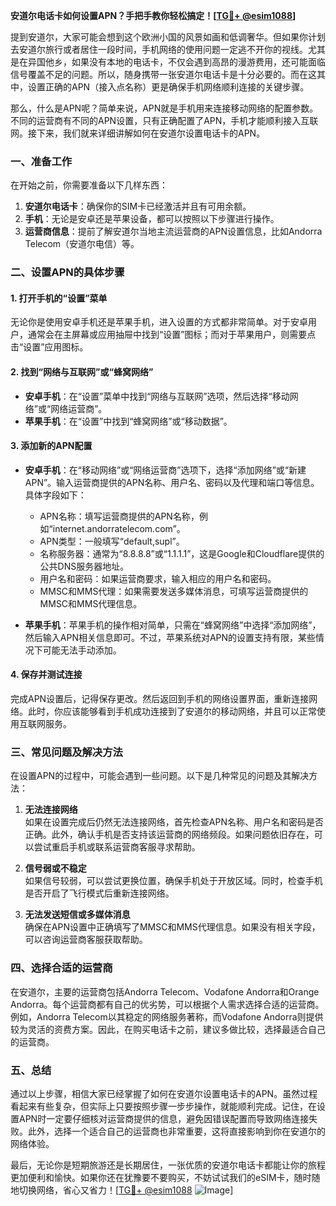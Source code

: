 **安道尔电话卡如何设置APN？手把手教你轻松搞定！[[TG💪+ @esim1088](https://t.me/s/esim1088)]**

提到安道尔，大家可能会想到这个欧洲小国的风景如画和低调奢华。但如果你计划去安道尔旅行或者居住一段时间，手机网络的使用问题一定逃不开你的视线。尤其是在异国他乡，如果没有本地的电话卡，不仅会遇到高昂的漫游费用，还可能面临信号覆盖不足的问题。所以，随身携带一张安道尔电话卡是十分必要的。而在这其中，设置正确的APN（接入点名称）更是确保手机网络顺利连接的关键步骤。

那么，什么是APN呢？简单来说，APN就是手机用来连接移动网络的配置参数。不同的运营商有不同的APN设置，只有正确配置了APN，手机才能顺利接入互联网。接下来，我们就来详细讲解如何在安道尔设置电话卡的APN。

### 一、准备工作

在开始之前，你需要准备以下几样东西：

1. **安道尔电话卡**：确保你的SIM卡已经激活并且有可用余额。
2. **手机**：无论是安卓还是苹果设备，都可以按照以下步骤进行操作。
3. **运营商信息**：提前了解安道尔当地主流运营商的APN设置信息，比如Andorra Telecom（安道尔电信）等。

### 二、设置APN的具体步骤

#### 1. 打开手机的“设置”菜单

无论你是使用安卓手机还是苹果手机，进入设置的方式都非常简单。对于安卓用户，通常会在主屏幕或应用抽屉中找到“设置”图标；而对于苹果用户，则需要点击“设置”应用图标。

#### 2. 找到“网络与互联网”或“蜂窝网络”

- **安卓手机**：在“设置”菜单中找到“网络与互联网”选项，然后选择“移动网络”或“网络运营商”。
- **苹果手机**：在“设置”中找到“蜂窝网络”或“移动数据”。

#### 3. 添加新的APN配置

- **安卓手机**：在“移动网络”或“网络运营商”选项下，选择“添加网络”或“新建APN”。输入运营商提供的APN名称、用户名、密码以及代理和端口等信息。具体字段如下：
  - APN名称：填写运营商提供的APN名称，例如“internet.andorratelecom.com”。
  - APN类型：一般填写“default,supl”。
  - 名称服务器：通常为“8.8.8.8”或“1.1.1.1”，这是Google和Cloudflare提供的公共DNS服务器地址。
  - 用户名和密码：如果运营商要求，输入相应的用户名和密码。
  - MMSC和MMS代理：如果需要发送多媒体消息，可填写运营商提供的MMSC和MMS代理信息。

- **苹果手机**：苹果手机的操作相对简单，只需在“蜂窝网络”中选择“添加网络”，然后输入APN相关信息即可。不过，苹果系统对APN的设置支持有限，某些情况下可能无法手动添加。

#### 4. 保存并测试连接

完成APN设置后，记得保存更改。然后返回到手机的网络设置界面，重新连接网络。此时，你应该能够看到手机成功连接到了安道尔的移动网络，并且可以正常使用互联网服务。

### 三、常见问题及解决方法

在设置APN的过程中，可能会遇到一些问题。以下是几种常见的问题及其解决方法：

1. **无法连接网络**  
   如果在设置完成后仍然无法连接网络，首先检查APN名称、用户名和密码是否正确。此外，确认手机是否支持该运营商的网络频段。如果问题依旧存在，可以尝试重启手机或联系运营商客服寻求帮助。

2. **信号弱或不稳定**  
   如果信号较弱，可以尝试更换位置，确保手机处于开放区域。同时，检查手机是否开启了飞行模式后重新连接网络。

3. **无法发送短信或多媒体消息**  
   确保在APN设置中正确填写了MMSC和MMS代理信息。如果没有相关字段，可以咨询运营商客服获取帮助。

### 四、选择合适的运营商

在安道尔，主要的运营商包括Andorra Telecom、Vodafone Andorra和Orange Andorra。每个运营商都有自己的优劣势，可以根据个人需求选择合适的运营商。例如，Andorra Telecom以其稳定的网络服务著称，而Vodafone Andorra则提供较为灵活的资费方案。因此，在购买电话卡之前，建议多做比较，选择最适合自己的运营商。

### 五、总结

通过以上步骤，相信大家已经掌握了如何在安道尔设置电话卡的APN。虽然过程看起来有些复杂，但实际上只要按照步骤一步步操作，就能顺利完成。记住，在设置APN时一定要仔细核对运营商提供的信息，避免因错误配置而导致网络连接失败。此外，选择一个适合自己的运营商也非常重要，这将直接影响到你在安道尔的网络体验。

最后，无论你是短期旅游还是长期居住，一张优质的安道尔电话卡都能让你的旅程更加便利和愉快。如果你还在犹豫要不要购买，不妨试试我们的eSIM卡，随时随地切换网络，省心又省力！[[TG💪+ @esim1088](https://t.me/s/esim1088) ![Image](https://i.postimg.cc/4NQfJmqS/Snipaste-2025-05-13-00-14-12.png)]